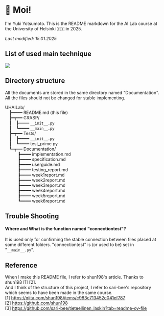 # 👋 Moi!
I'm Yuki Yotsumoto. This is the README markdown for the AI Lab course at the University of Helsinki 🇫🇮 in 2025.

*Last modified: 15.01.2025*

## List of used main technique   
<img src="https://skillicons.dev/icons?theme=light&perline=6&i=python,github,vscode"/>

## Directory structure  
All the documents are stored in the same directory named "Documentation".  
All the files should not be changed for stable implementing.

UHAILab/  
&emsp;┣━━━━ README.md (this file)  
&emsp;┣━┳━━ GRASP/  
&emsp;┃&emsp;┣━━━━ ```__init__.py```  
&emsp;┃&emsp;┗━━━━ ```__main__.py```  
&emsp;┣━┳━━ Tests/  
&emsp;┃&emsp;┣━━━━ ```__init__.py```  
&emsp;┃&emsp;┗━━━━ test_prime.py    
&emsp;┗━┳━━ Documentation/  
&emsp;&emsp;&emsp;┣━━━━ implementation.md  
&emsp;&emsp;&emsp;┣━━━━ specification.md  
&emsp;&emsp;&emsp;┣━━━━ userguide.md  
&emsp;&emsp;&emsp;┣━━━━ testing_report.md  
&emsp;&emsp;&emsp;┣━━━━ week1report.md  
&emsp;&emsp;&emsp;┣━━━━ week2report.md  
&emsp;&emsp;&emsp;┣━━━━ week3report.md  
&emsp;&emsp;&emsp;┣━━━━ week4report.md  
&emsp;&emsp;&emsp;┣━━━━ week5report.md  
&emsp;&emsp;&emsp;┗━━━━ week6report.md 

## Trouble Shooting
#### Where and What is the function named "connectiontest"?
It is used only for confirming the stable connection between files placed at some different folders. "connectiontest" is (or used to be) set in "```__main__.py```".

## Reference
When I make this README file, I refer to shun198's article. Thanks to shun198 [1] [2].  
And I think of the structure of this project, I refer to sari-bee's repository which seems to have been made in the same course.  
[1] https://qiita.com/shun198/items/c983c713452c041ef787  
[2] https://github.com/shun198  
[3] https://github.com/sari-bee/tieteellinen_laskin?tab=readme-ov-file  